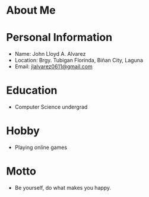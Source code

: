 # About Me

# Personal Information
* Name: John Lloyd A. Alvarez
* Location: Brgy. Tubigan Florinda, Biñan City, Laguna
* Email: jlalvarez0611@gmail.com

# Education
* Computer Science undergrad

# Hobby
* Playing online games

# Motto
* Be yourself, do what makes you happy.
